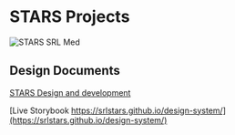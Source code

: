 # STARS Projects

![STARS SRL Med](https://github.com/user-attachments/assets/19cd1b98-12e3-4518-a2e2-3a9550db4a9a)


## Design Documents

[STARS Design and development](https://docs.google.com/document/d/1V2KIkWhvk892SvjXlN-oKN0gHA3s-D6MjIPILTwJqhk)

[Live Storybook https://srlstars.github.io/design-system/](https://srlstars.github.io/design-system/)
